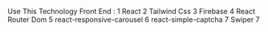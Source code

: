 Use This Technology
Front End : 
    1 React 
    2 Tailwind Css
    3 Firebase
    4 React Router Dom
    5 react-responsive-carousel
    6 react-simple-captcha
    7 Swiper
    7